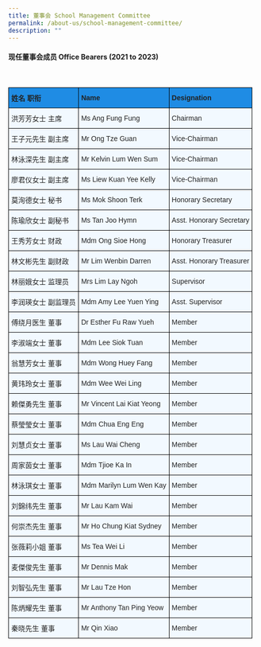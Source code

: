 ```yaml
---
title: 董事会 School Management Committee
permalink: /about-us/school-management-committee/
description: ""
---
```

#### 现任董事会成员 Office Bearers (2021 to 2023)

<br>

<style type="text/css">
.tg  {border-collapse:collapse;border-spacing:0;}
.tg td{border-color:black;border-style:solid;border-width:1px;font-family:Arial, sans-serif;font-size:14px;
  overflow:hidden;padding:10px 5px;word-break:normal;}
.tg th{border-color:black;border-style:solid;border-width:1px;font-family:Arial, sans-serif;font-size:14px;
  font-weight:normal;overflow:hidden;padding:10px 5px;word-break:normal;}
.tg .tg-n4qt{background-color:#1F8CE4;color:#222;font-weight:bold;text-align:left;vertical-align:left}
.tg .tg-ii8k{background-color:#F2F9FF;color:#222;text-align:left;vertical-align:left}
</style>
<table class="tg">
<tbody>
  <tr>
    <td class="tg-n4qt">姓名  职衔</td>
    <td class="tg-n4qt">Name</td>
    <td class="tg-n4qt">Designation</td>
  </tr>
  <tr>
    <td class="tg-ii8k">洪芳芳女士  主席</td>
    <td class="tg-ii8k">Ms Ang Fung Fung</td>
    <td class="tg-ii8k">Chairman</td>
  </tr>
  <tr>
    <td class="tg-ii8k">王子元先生  副主席</td>
    <td class="tg-ii8k">Mr Ong Tze Guan</td>
    <td class="tg-ii8k">Vice-Chairman</td>
  </tr>
  <tr>
    <td class="tg-ii8k">林泳深先生  副主席</td>
    <td class="tg-ii8k">Mr Kelvin Lum Wen Sum</td>
    <td class="tg-ii8k">Vice-Chairman</td>
  </tr>
  <tr>
    <td class="tg-ii8k">廖君仪女士  副主席</td>
    <td class="tg-ii8k">Ms Liew Kuan Yee Kelly</td>
    <td class="tg-ii8k">Vice-Chairman</td>
  </tr>
  <tr>
    <td class="tg-ii8k">莫洵德女士  秘书</td>
    <td class="tg-ii8k">Ms Mok Shoon Terk</td>
    <td class="tg-ii8k">Honorary Secretary</td>
  </tr>
  <tr>
    <td class="tg-ii8k">陈瑜欣女士  副秘书</td>
    <td class="tg-ii8k">Ms Tan Joo Hymn</td>
    <td class="tg-ii8k">Asst. Honorary Secretary</td>
  </tr>
  <tr>
    <td class="tg-ii8k">王秀芳女士  财政</td>
    <td class="tg-ii8k">Mdm Ong Sioe Hong</td>
    <td class="tg-ii8k">Honorary Treasurer</td>
  </tr>
  <tr>
    <td class="tg-ii8k">林文彬先生  副财政</td>
    <td class="tg-ii8k">Mr Lim Wenbin Darren</td>
    <td class="tg-ii8k">Asst. Honorary Treasurer</td>
  </tr>
  <tr>
    <td class="tg-ii8k">林丽娥女士  监理员</td>
    <td class="tg-ii8k">Mrs Lim Lay Ngoh</td>
    <td class="tg-ii8k">Supervisor</td>
  </tr>
  <tr>
    <td class="tg-ii8k">李润瑛女士  副监理员</td>
    <td class="tg-ii8k">Mdm Amy Lee Yuen Ying</td>
    <td class="tg-ii8k">Asst. Supervisor</td>
  </tr>
  <tr>
    <td class="tg-ii8k">傅绕月医生  董事</td>
    <td class="tg-ii8k">Dr Esther Fu Raw Yueh</td>
    <td class="tg-ii8k">Member</td>
  </tr>
  <tr>
    <td class="tg-ii8k">李淑端女士  董事</td>
    <td class="tg-ii8k">Mdm Lee Siok Tuan</td>
    <td class="tg-ii8k">Member</td>
  </tr>
  <tr>
    <td class="tg-ii8k">翁慧芳女士  董事</td>
    <td class="tg-ii8k">Mdm Wong Huey Fang </td>
    <td class="tg-ii8k">Member</td>
  </tr>
  <tr>
    <td class="tg-ii8k">黄玮玲女士  董事</td>
    <td class="tg-ii8k">Mdm Wee Wei Ling</td>
    <td class="tg-ii8k">Member</td>
  </tr>
  <tr>
    <td class="tg-ii8k">赖傑勇先生  董事</td>
    <td class="tg-ii8k">Mr Vincent Lai Kiat Yeong</td>
    <td class="tg-ii8k">Member</td>
  </tr>
  <tr>
    <td class="tg-ii8k">蔡瑩瑩女士  董事</td>
    <td class="tg-ii8k">Mdm Chua Eng Eng</td>
    <td class="tg-ii8k">Member</td>
  </tr>
  <tr>
    <td class="tg-ii8k">刘慧贞女士  董事</td>
    <td class="tg-ii8k">Ms Lau Wai Cheng</td>
    <td class="tg-ii8k">Member</td>
  </tr>
  <tr>
    <td class="tg-ii8k">周家茵女士  董事</td>
    <td class="tg-ii8k">Mdm Tjioe Ka In</td>
    <td class="tg-ii8k">Member</td>
  </tr>
  <tr>
    <td class="tg-ii8k">林泳琪女士  董事</td>
    <td class="tg-ii8k">Mdm Marilyn Lum Wen Kay</td>
    <td class="tg-ii8k">Member</td>
  </tr>
  <tr>
    <td class="tg-ii8k">刘錦纬先生  董事</td>
    <td class="tg-ii8k">Mr Lau Kam Wai</td>
    <td class="tg-ii8k">Member</td>
  </tr>
  <tr>
    <td class="tg-ii8k">何崇杰先生  董事</td>
    <td class="tg-ii8k">Mr Ho Chung Kiat Sydney</td>
    <td class="tg-ii8k">Member</td>
  </tr>
  <tr>
    <td class="tg-ii8k">张薇莉小姐  董事</td>
    <td class="tg-ii8k">Ms Tea Wei Li</td>
    <td class="tg-ii8k">Member</td>
  </tr>
  <tr>
    <td class="tg-ii8k">麦傑俊先生  董事</td>
    <td class="tg-ii8k">Mr Dennis Mak</td>
    <td class="tg-ii8k">Member</td>
  </tr>
  <tr>
    <td class="tg-ii8k">刘智弘先生  董事</td>
    <td class="tg-ii8k">Mr Lau Tze Hon</td>
    <td class="tg-ii8k">Member</td>
  </tr>
  <tr>
    <td class="tg-ii8k">陈炳耀先生  董事</td>
    <td class="tg-ii8k">Mr Anthony Tan Ping Yeow</td>
    <td class="tg-ii8k">Member</td>
  </tr>
  <tr>
    <td class="tg-ii8k">秦晓先生  董事</td>
    <td class="tg-ii8k">Mr Qin Xiao</td>
    <td class="tg-ii8k">Member</td>
  </tr>
</tbody>
</table>